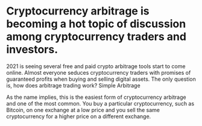 # Cryptocurrency arbitrage is becoming a hot topic of discussion among cryptocurrency traders and investors.

2021 is seeing several free and paid crypto arbitrage tools start to come online. Almost everyone seduces cryptocurrency traders with promises of guaranteed profits when buying and selling digital assets. The only question is, how does arbitrage trading work?
Simple Arbitrage

As the name implies, this is the easiest form of сryptocurrency arbitrage and one of the most common. You buy a particular cryptocurrency, such as Bitcoin, on one exchange at a low price and you sell the same cryptocurrency for a higher price on a different exchange. 
